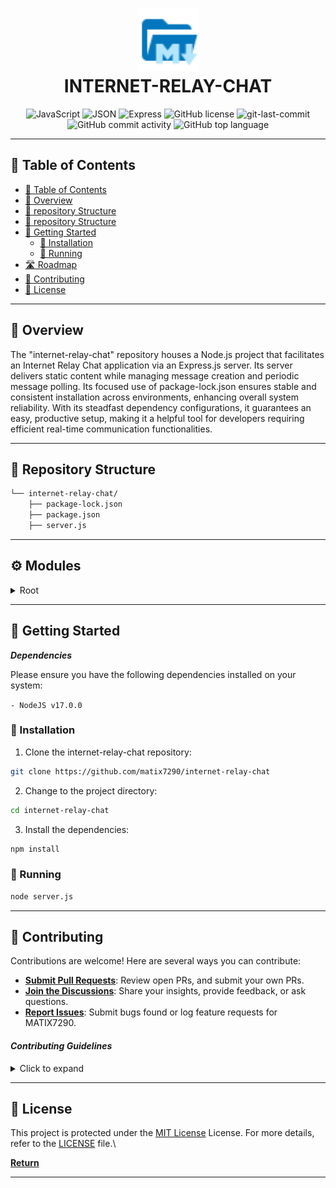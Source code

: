 <div align="center">
<h1 align="center">
<img src="https://raw.githubusercontent.com/PKief/vscode-material-icon-theme/ec559a9f6bfd399b82bb44393651661b08aaf7ba/icons/folder-markdown-open.svg" width="100" />
<br>INTERNET-RELAY-CHAT</h1>

<p align="center">
<img src="https://img.shields.io/badge/JavaScript-F7DF1E.svg?style=flat-square&logo=JavaScript&logoColor=black" alt="JavaScript" />
<img src="https://img.shields.io/badge/JSON-000000.svg?style=flat-square&logo=JSON&logoColor=white" alt="JSON" />
<img src="https://img.shields.io/badge/Express-000000.svg?style=flat-square&logo=Express&logoColor=white" alt="Express" />
<img src="https://img.shields.io/github/license/matix7290/internet-relay-chat?style=flat-square&color=5D6D7E" alt="GitHub license" />
<img src="https://img.shields.io/github/last-commit/matix7290/internet-relay-chat?style=flat-square&color=5D6D7E" alt="git-last-commit" />
<img src="https://img.shields.io/github/commit-activity/m/matix7290/internet-relay-chat?style=flat-square&color=5D6D7E" alt="GitHub commit activity" />
<img src="https://img.shields.io/github/languages/top/matix7290/internet-relay-chat?style=flat-square&color=5D6D7E" alt="GitHub top language" />
</div>
</p>

---

## 📖 Table of Contents
- [📖 Table of Contents](#-table-of-contents)
- [📍 Overview](#-overview)
- [📂 repository Structure](#-repository-structure)
- [📂 repository Structure](#-repository-structure)
- [🚀 Getting Started](#-getting-started)
    - [🔧 Installation](#-installation)
    - [🤖 Running](#-running)
- [🛣 Roadmap](#-roadmap)
- [🤝 Contributing](#-contributing)
- [📄 License](#-license)

---


## 📍 Overview

The "internet-relay-chat" repository houses a Node.js project that facilitates an Internet Relay Chat application via an Express.js server. Its server delivers static content while managing message creation and periodic message polling. Its focused use of package-lock.json ensures stable and consistent installation across environments, enhancing overall system reliability. With its steadfast dependency configurations, it guarantees an easy, productive setup, making it a helpful tool for developers requiring efficient real-time communication functionalities.

---


## 📂 Repository Structure

```sh
└── internet-relay-chat/
    ├── package-lock.json
    ├── package.json
    ├── server.js

```

---


## ⚙️ Modules

<details closed><summary>Root</summary>

| File                                                                                              | Summary                                                                                                                                                                                                                                                                                                                                                                                                                                                                                                       |
| ---                                                                                               | ---                                                                                                                                                                                                                                                                                                                                                                                                                                                                                                           |
| [server.js](https://github.com/matix7290/internet-relay-chat/blob/main/server.js)                 | The code represents an Express.js server that serves static content (HTML, CSS, JavaScript files) for an Internet Relay Chat application. It also handles POST requests for creating a message ('/mess') that updates the server's newest message and timestamp. There's also a polling endpoint ('/poll') that checks for new messages every 3 seconds within a 30-second timeframe, returning the newest message if available. The server listens on a specified port, defaulting to 3000 if not specified. |
| [package-lock.json](https://github.com/matix7290/internet-relay-chat/blob/main/package-lock.json) | The provided code snippet is a package-lock.json file for an Internet Relay Chat (IRC) server. It shows the specific versions of the dependencies it uses, ensuring consistent installs. Dependencies include "express" for handling HTTP requests, "body-parser" to parse incoming request bodies in a middleware, and "debug" for developing with a debug logger. This guarantees stability and consistent behavior across environments for the server application.                                         |
| [package.json](https://github.com/matix7290/internet-relay-chat/blob/main/package.json)           | The provided code is a package.json file for a Node.js project named "lek10". Its main file is "server.js", and it depends on body-parser, express, and serve-favicon packages. The file defines two scripts: "start" that runs the server.js file and "test" which currently throws an error as no test is specified. It doesn't have any development-only dependencies.                                                                                                                                     |

</details>

---

## 🚀 Getting Started

***Dependencies***

Please ensure you have the following dependencies installed on your system:

`- NodeJS v17.0.0`


### 🔧 Installation

1. Clone the internet-relay-chat repository:
```sh
git clone https://github.com/matix7290/internet-relay-chat
```

2. Change to the project directory:
```sh
cd internet-relay-chat
```

3. Install the dependencies:
```sh
npm install
```

### 🤖 Running

```sh
node server.js
```
---

## 🤝 Contributing

Contributions are welcome! Here are several ways you can contribute:

- **[Submit Pull Requests](https://github.com/matix7290/internet-relay-chat/blob/main/CONTRIBUTING.md)**: Review open PRs, and submit your own PRs.
- **[Join the Discussions](https://github.com/matix7290/internet-relay-chat/discussions)**: Share your insights, provide feedback, or ask questions.
- **[Report Issues](https://github.com/matix7290/internet-relay-chat/issues)**: Submit bugs found or log feature requests for MATIX7290.

#### *Contributing Guidelines*

<details closed>
<summary>Click to expand</summary>

1. **Fork the Repository**: Start by forking the project repository to your GitHub account.
2. **Clone Locally**: Clone the forked repository to your local machine using a Git client.
   ```sh
   git clone <your-forked-repo-url>
   ```
3. **Create a New Branch**: Always work on a new branch, giving it a descriptive name.
   ```sh
   git checkout -b new-feature-x
   ```
4. **Make Your Changes**: Develop and test your changes locally.
5. **Commit Your Changes**: Commit with a clear and concise message describing your updates.
   ```sh
   git commit -m 'Implemented new feature x.'
   ```
6. **Push to GitHub**: Push the changes to your forked repository.
   ```sh
   git push origin new-feature-x
   ```
7. **Submit a Pull Request**: Create a PR against the original project repository. Clearly describe the changes and their motivations.

Once your PR is reviewed and approved, it will be merged into the main branch.

</details>

---

## 📄 License


This project is protected under the [MIT License](https://choosealicense.com/licenses/mit) License. For more details, refer to the [LICENSE](:/Users/mateuszolszewski/Library/Python/3.11/bin
) file.\

[**Return**](#Top)

---

